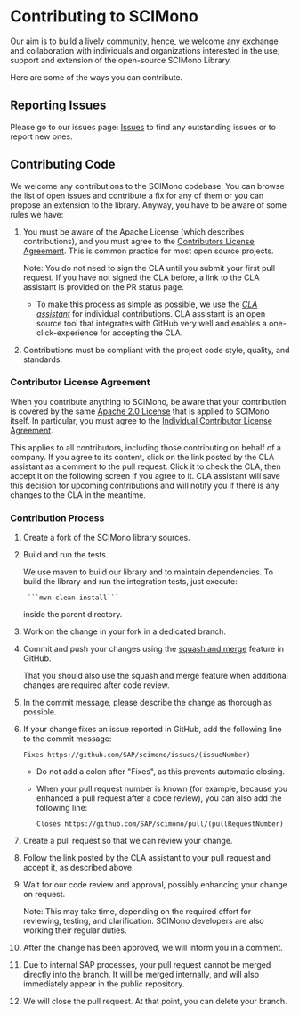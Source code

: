 # Contributing to SCIMono

Our aim is to build a lively community, hence, we welcome any exchange and collaboration with individuals and 
organizations interested in the use, support and extension of the open-source SCIMono Library.

Here are some of the ways you can contribute.

## Reporting Issues

Please go to our issues page: [Issues](https://github.com/SAP/scimono/issues) to find any outstanding issues or to 
report new ones.

## Contributing Code

We welcome any contributions to the SCIMono codebase. You can browse the list of open issues and contribute a fix for 
any of them or you can propose an extension to the library. Anyway, you have to be aware of some rules we have:
  
  1. You must be aware of the Apache License (which describes contributions), and you must agree to the [Contributors License Agreement](https://gist.github.com/CLAassistant/bd1ea8ec8aa0357414e8). This is common practice for most open source projects.
  
      Note: You do not need to sign the CLA until you submit your first pull request. If you have not signed the CLA before, a link to the CLA assistant is provided on the PR status page.
  
      * To make this process as simple as possible, we use the *[CLA assistant](https://cla-assistant.io/)* for individual contributions. CLA assistant is an open source tool that integrates with GitHub very well and enables a one-click-experience for accepting the CLA.
  
  1. Contributions must be compliant with the project code style, quality, and standards. 
  
### Contributor License Agreement

When you contribute anything to SCIMono, be aware that your contribution is covered by the same 
[Apache 2.0 License](http://www.apache.org/licenses/LICENSE-2.0) that is applied to SCIMono itself. In particular, 
you must agree to the [Individual Contributor License Agreement](https://gist.github.com/CLAassistant/bd1ea8ec8aa0357414e8).

This applies to all contributors, including those contributing on behalf of a company. If you agree to its content, 
click on the link posted by the CLA assistant as a comment to the pull request. Click it to check the CLA, then accept 
it on the following screen if you agree to it. CLA assistant will save this decision for upcoming contributions and will
 notify you if there is any changes to the CLA in the meantime.

### Contribution Process

1. Create a fork of the SCIMono library sources. 

1. Build and run the tests. 

    We use maven to build our library and to maintain dependencies. To build the library and run the integration tests,
    just execute:
    
        ```mvn clean install```
    
    inside the parent directory.

1. Work on the change in your fork in a dedicated branch.

1. Commit and push your changes using the [squash and merge](https://help.github.com/articles/about-pull-request-merges/) feature in GitHub.

    That you should also use the squash and merge feature when additional changes are required after code review.

1. In the commit message, please describe the change as thorough as possible. 

1. If your change fixes an issue reported in GitHub, add the following line to the commit message:

     ```Fixes https://github.com/SAP/scimono/issues/(issueNumber)```

    * Do not add a colon after "Fixes", as this prevents automatic closing.
    * When your pull request number is known (for example, because you enhanced a pull request after a code review), you can also add the following line:

        ```Closes https://github.com/SAP/scimono/pull/(pullRequestNumber)```

1. Create a pull request so that we can review your change.
1. Follow the link posted by the CLA assistant to your pull request and accept it, as described above.
1. Wait for our code review and approval, possibly enhancing your change on request.
    
    Note: This may take time, depending on the required effort for reviewing, testing, and clarification. SCIMono developers are also working their regular duties.

1. After the change has been approved, we will inform you in a comment.

1. Due to internal SAP processes, your pull request cannot be merged directly into the branch. It will be merged internally, and will also immediately appear in the public repository.
1. We will close the pull request. At that point, you can delete your branch.
